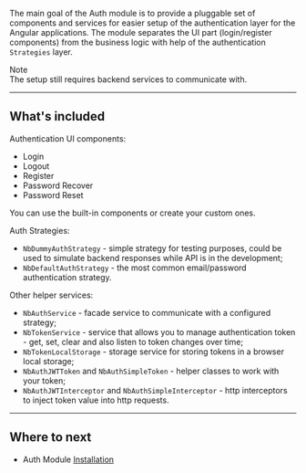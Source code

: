 The main goal of the Auth module is to provide a pluggable set of components and services for easier setup of the authentication layer for the Angular applications.
The module separates the UI part (login/register components) from the business logic with help of the authentication `Strategies` layer. 

<div class="note note-info">
  <div class="note-title">Note</div>
  <div class="note-body">
    The setup still requires backend services to communicate with.
  </div>
</div>
<hr class="section-end">

## What's included

Authentication UI components:
  - Login
  - Logout
  - Register
  - Password Recover
  - Password Reset

You can use the built-in components or create your custom ones.  
  
Auth Strategies:
  - `NbDummyAuthStrategy` - simple strategy for testing purposes, could be used to simulate backend responses while API is in the development;
  - `NbDefaultAuthStrategy` - the most common email/password authentication strategy.
    
Other helper services:
  - `NbAuthService` - facade service to communicate with a configured strategy;
  - `NbTokenService` - service that allows you to manage authentication token - get, set, clear and also listen to token changes over time;
  - `NbTokenLocalStorage` - storage service for storing tokens in a browser local storage;
  - `NbAuthJWTToken` and `NbAuthSimpleToken` - helper classes to work with your token;
  - `NbAuthJWTInterceptor` and `NbAuthSimpleInterceptor` - http interceptors to inject token value into http requests.

<hr class="section-end">

## Where to next

- Auth Module [Installation](#/docs/auth/installation) 
